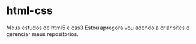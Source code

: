 # html-css
 Meus estudos de html5 e css3 
 Estou apregora vou adendo a criar sites e gerenciar meus repositórios.

